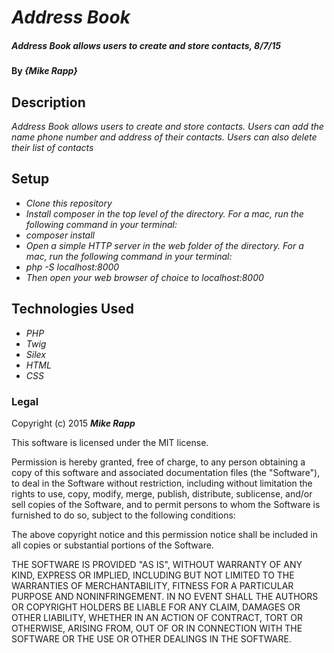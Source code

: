 # _Address Book_

##### _Address Book allows users to create and store contacts, 8/7/15_

#### By _**{Mike Rapp}**_

## Description

_Address Book allows users to create and store contacts. Users can add the name phone number and address of their contacts. Users can also delete their list of contacts_

## Setup

* _Clone this repository_
* _Install composer in the top level of the directory. For a mac, run the following command in your terminal:_
* _composer install_
* _Open a simple HTTP server in the web folder of the directory. For a mac, run the following command in your terminal:_
* _php -S localhost:8000_
* _Then open your web browser of choice to localhost:8000_

## Technologies Used

* _PHP_
* _Twig_
* _Silex_
* _HTML_
* _CSS_


### Legal

Copyright (c) 2015 **_Mike Rapp_**

This software is licensed under the MIT license.

Permission is hereby granted, free of charge, to any person obtaining a copy
of this software and associated documentation files (the "Software"), to deal
in the Software without restriction, including without limitation the rights
to use, copy, modify, merge, publish, distribute, sublicense, and/or sell
copies of the Software, and to permit persons to whom the Software is
furnished to do so, subject to the following conditions:

The above copyright notice and this permission notice shall be included in
all copies or substantial portions of the Software.

THE SOFTWARE IS PROVIDED "AS IS", WITHOUT WARRANTY OF ANY KIND, EXPRESS OR
IMPLIED, INCLUDING BUT NOT LIMITED TO THE WARRANTIES OF MERCHANTABILITY,
FITNESS FOR A PARTICULAR PURPOSE AND NONINFRINGEMENT. IN NO EVENT SHALL THE
AUTHORS OR COPYRIGHT HOLDERS BE LIABLE FOR ANY CLAIM, DAMAGES OR OTHER
LIABILITY, WHETHER IN AN ACTION OF CONTRACT, TORT OR OTHERWISE, ARISING FROM,
OUT OF OR IN CONNECTION WITH THE SOFTWARE OR THE USE OR OTHER DEALINGS IN
THE SOFTWARE.
